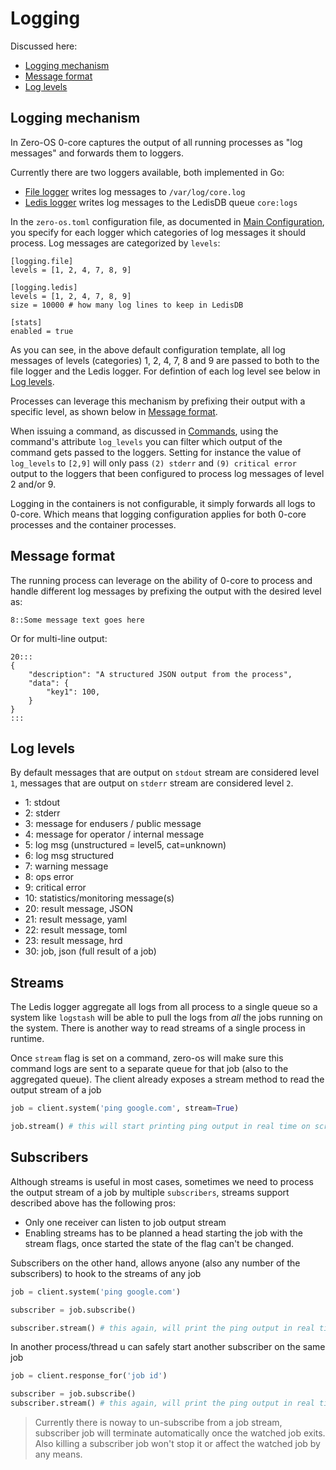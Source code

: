 # Logging

Discussed here:

- [Logging mechanism](#logging-mechanism)
- [Message format](#message-format)
- [Log levels](#log-levels)


## Logging mechanism

In Zero-OS 0-core captures the output of all running processes as "log messages" and forwards them to loggers.

Currently there are two loggers available, both implemented in Go:
- [File logger](/core0/logger/logger.go) writes log messages to `/var/log/core.log`
- [Ledis logger](/core0/logger/ledis.go) writes log messages to the LedisDB queue `core:logs`

In the `zero-os.toml` configuration file, as documented in [Main Configuration](../config/main.md), you specify for each logger which categories of log messages it should process. Log messages are categorized by `levels`:

```
[logging.file]
levels = [1, 2, 4, 7, 8, 9]

[logging.ledis]
levels = [1, 2, 4, 7, 8, 9]
size = 10000 # how many log lines to keep in LedisDB

[stats]
enabled = true
```

As you can see, in the above default configuration template, all log messages of levels (categories) 1, 2, 4, 7, 8 and 9 are passed to both to the file logger and the Ledis logger. For defintion of each log level see below in [Log levels](#log-levels).

Processes can leverage this mechanism by prefixing their output with a specific level, as shown below in [Message format](#logging-format).

When issuing a command, as discussed in [Commands](../interacting/commands/README.md), using the command's attribute `log_levels` you can filter which output of the command gets passed to the loggers. Setting for instance the value of `log_levels` to `[2,9]` will only pass `(2) stderr` and `(9) critical error` output to the loggers that been configured to process log messages of level 2 and/or 9.

Logging in the containers is not configurable, it simply forwards all logs to 0-core. Which means that logging configuration applies for both 0-core processes and the container processes.


## Message format

The running process can leverage on the ability of 0-core to process and handle different log messages by prefixing the output with the desired level as:
```
8::Some message text goes here
```

Or for multi-line output:
```
20:::
{
    "description": "A structured JSON output from the process",
    "data": {
        "key1": 100,
    }
}
:::
```


## Log levels

By default messages that are output on `stdout` stream are considered level `1`, messages that are output on `stderr` stream are considered level `2`.

- 1: stdout
- 2: stderr
- 3: message for endusers / public message
- 4: message for operator / internal message
- 5: log msg (unstructured = level5, cat=unknown)
- 6: log msg structured
- 7: warning message
- 8: ops error
- 9: critical error
- 10: statistics/monitoring message(s)
- 20: result message, JSON
- 21: result message, yaml
- 22: result message, toml
- 23: result message, hrd
- 30: job, json (full result of a job)


## Streams
The Ledis logger aggregate all logs from all process to a single queue so a system like `logstash` will be
able to pull the logs from _all_ the jobs running on the system. There is another way to read streams 
of a single process in runtime.

Once `stream` flag is set on a command, zero-os will make sure this command logs are sent to a separate queue for that
job (also to the aggregated queue). The client already exposes a stream method to read the output stream of a job

```python
job = client.system('ping google.com', stream=True)

job.stream() # this will start printing ping output in real time on screen. Check stream docstr
```

## Subscribers
Although streams is useful in most cases, sometimes we need to process the output stream of a job
by multiple `subscribers`, streams support described above has the following pros:

- Only one receiver can listen to job output stream
- Enabling streams has to be planned a head starting the job with the stream flags, once started
  the state of the flag can't be changed.

Subscribers on the other hand, allows anyone (also any number of the subscribers) to hook to the streams of any job

```python
job = client.system('ping google.com')

subscriber = job.subscribe()

subscriber.stream() # this again, will print the ping output in real time on screen. Check stream docstr
```

In another process/thread u can safely start another subscriber on the same job

```python
job = client.response_for('job id')

subscriber = job.subscribe()
subscriber.stream() # this again, will print the ping output in real time on screen. Check stream docstr
```

> Currently there is noway to un-subscribe from a job stream, subscriber job will terminate automatically
once the watched job exits. Also killing a subscriber job won't stop it or affect the watched job by any means.